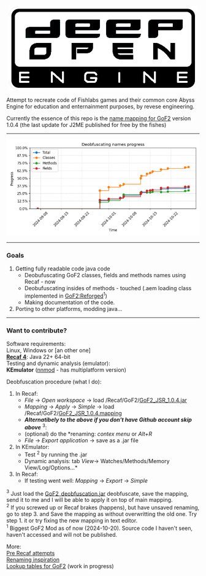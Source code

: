 <p align="center">
  <img src="/extras/DeepOpen.png" />
</p>

Attempt to recreate code of Fishlabs games and their common core Abyss Engine for education and enternainment purposes, by revese engineering.

Currently the essence of this repo is the [name mapping for GoF2](Recaf/GoF2/GoF2_JSR_1.0.4.mapping) version 1.0.4 (the last update for J2ME published for free by the fishes)
___
<p align="center">
  <img src="/extras/logger/progress_chart.png" />
</p>

___
### Goals
1. Getting fully readable code java code
    * Deobufuscating GoF2 classes, fields and methods names using Recaf - now
    * Deobufuscating insides of methods - touched (.aem loading class implemented in [GoF2:Reforged](https://drive.google.com/drive/folders/198TUt7ERvaK7kdShcHvn_otm48rbBnKV)$^1$)
    * Making documentation of the code.
2. Porting to other platforms, modding java...
___

### Want to contribute?

Software requirements:\
Linux, Windows or [an other one]\
**[Recaf 4](https://github.com/Col-E/Recaf-Launcher/blob/master/MANUAL.md)**: Java 22+ 64-bit\
Testing and dynamic analysis (emulator):\
**KEmulator** ([nnmod](https://nnp.nnchan.ru/kem/) - has multiplatform version)

Deobfuscation procedure (what I do):

1. In Recaf:
      - *File* -> *Open workspace* -> load /Recaf/GoF2/[GoF2_JSR_1.0.4.jar](/Recaf/GoF2/GoF2_JSR_1.0.4.jar)
      - *Mapping* -> *Apply* -> *Simple* -> load /Recaf/GoF2/[GoF2_JSR_1.0.4.mapping](/Recaf/GoF2/GoF2_JSR_1.0.4.mapping)
      - ***Alternatibely to the above if you don't have Github account skip above*** $^3$: 
      - (optional) do the *renaming: *contex menu* or *Alt+R* 
      - *File* -> *Export application* -> save as a .jar file
2. In KEmulator:
    - Test $^2$ by running the .jar
    - Dynamic analysis:  tab *View*-> Watches/Methods/Memory View/Log/Options...*
3. In Recaf:
    - If testing went well: *Mapping* -> *Export* -> *Simple*

$^3$ Just load the [GoF2_deobfuscation.jar](/Recaf/GoF2/GoF2_deobfuscation.jar) deobfuscate, save the mapping, send it to me and I will be able to apply it on top of main mapping. \
$^2$ If you screwed up or Recaf brakes (happens), but have unsaved renaming, go to step 3. and Save the mapping as without overwritting the old one. Try step 1. it or try fixing the new mapping in text editor.\
$^1$ Biggest GoF2 Mod as of now (2024-10-20). Source code I haven't seen, haven't accessed and will not be published.

More: \
[Pre Recaf attempts](/src/README.md)\
[Renaming inspiration](/extras/gof2-1.0.1-ios-symbols/simple-mapping)\
[Lookup tables for GoF2](https://docs.google.com/spreadsheets/u/1/d/e/2PACX-1vRjJFtnrG9-7vdqHtHtPCu0Tg7C-1A89lxo434_7fgEguS9I6O1u3wcRmoWnHEhgUP2Mbd9EMIzAPJA/pubhtml#)  (work in progress)

